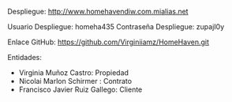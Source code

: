 Despliegue: 
http://www.homehavendiw.com.mialias.net

Usuario Despliegue: homeha435
Contraseña Despliegue: zupajI0y

Enlace GitHub:
https://github.com/Virginiiamz/HomeHaven.git

Entidades:
- Virginia Muñoz Castro: Propiedad
- Nicolai Marlon Schirmer : Contrato
- Francisco Javier Ruiz Gallego: Cliente
